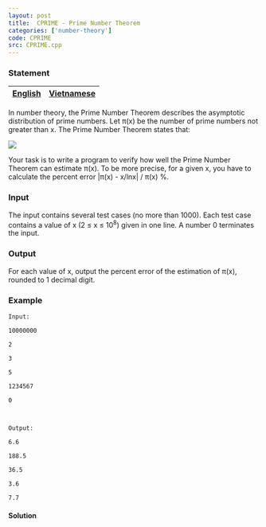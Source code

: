 ```yaml
---
layout: post
title:  CPRIME - Prime Number Theorem
categories: ['number-theory']
code: CPRIME
src: CPRIME.cpp
---
```


### **Statement**

[English](/problems/CPRIME/en/) | [Vietnamese](/problems/CPRIME/vn/)  
---|---  
  
In number theory, the Prime Number Theorem describes the asymptotic
distribution of prime numbers. Let π(x) be the number of prime numbers not
greater than x. The Prime Number Theorem states that:

![](http://upload.wikimedia.org/math/c/9/3/c93061b930d29877a2364a62e5ecc1a5.png)

Your task is to write a program to verify how well the Prime Number Theorem
can estimate π(x). To be more precise, for a given x, you have to calculate
the percent error |π(x) - x/lnx| / π(x) %.

### Input

The input contains several test cases (no more than 1000). Each test case
contains a value of x (2 ≤ x ≤ 10<sup>8</sup>) given in one line. A number
0 terminates the input.

### Output

For each value of x, output the percent error of the estimation of π(x),
rounded to 1 decimal digit.

### Example

    
    
    Input:
    10000000
    2
    3
    5
    1234567
    0
    
    Output:
    6.6
    188.5
    36.5
    3.6
    7.7
    



#### **Solution**



